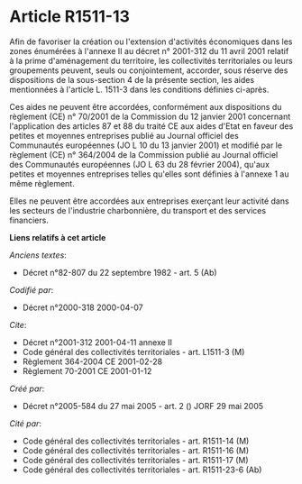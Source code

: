 # Article R1511-13

Afin de favoriser la création ou l'extension d'activités économiques dans les zones énumérées à l'annexe II au décret n°
2001-312 du 11 avril 2001 relatif à la prime d'aménagement du territoire, les collectivités territoriales ou leurs
groupements peuvent, seuls ou conjointement, accorder, sous réserve des dispositions de la sous-section 4 de la présente
section, les aides mentionnées à l'article L. 1511-3 dans les conditions définies ci-après.

Ces aides ne peuvent être accordées, conformément aux dispositions du règlement (CE) n° 70/2001 de la Commission du 12
janvier 2001 concernant l'application des articles 87 et 88 du traité CE aux aides d'Etat en faveur des petites et moyennes
entreprises publié au Journal officiel des Communautés européennes (JO L 10 du 13 janvier 2001) et modifié par le règlement
(CE) n° 364/2004 de la Commission publié au Journal officiel des Communautés européennes (JO L 63 du 28 février 2004), qu'aux
petites et moyennes entreprises telles qu'elles sont définies à l'annexe 1 au même règlement.

Elles ne peuvent être accordées aux entreprises exerçant leur activité dans les secteurs de l'industrie charbonnière, du
transport et des services financiers.

**Liens relatifs à cet article**

_Anciens textes_:

  - Décret n°82-807 du 22 septembre 1982 - art. 5 (Ab)

_Codifié par_:

  - Décret n°2000-318 2000-04-07

_Cite_:

  - Décret n°2001-312 2001-04-11 annexe II
  - Code général des collectivités territoriales - art. L1511-3 (M)
  - Règlement 364-2004 CE 2001-02-28
  - Règlement 70-2001 CE 2001-01-12

_Créé par_:

  - Décret n°2005-584 du 27 mai 2005 - art. 2 () JORF 29 mai 2005

_Cité par_:

  - Code général des collectivités territoriales - art. R1511-14 (M)
  - Code général des collectivités territoriales - art. R1511-16 (M)
  - Code général des collectivités territoriales - art. R1511-17 (M)
  - Code général des collectivités territoriales - art. R1511-23-6 (Ab)
